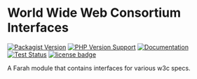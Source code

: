World Wide Web Consortium Interfaces
====================================
[![Packagist Version](https://img.shields.io/packagist/v/slothsoft/w3c)](https://packagist.org/packages/slothsoft/w3c)
[![PHP Version Support](https://img.shields.io/packagist/php-v/slothsoft/w3c)](https://www.php.net/)
[![Documentation](https://img.shields.io/badge/docs-reference-blue.svg)](https://faulo.github.io/slothsoft-w3c/)
[![Test Status](https://github.com/Faulo/slothsoft-w3c/actions/workflows/ci-tests.yml/badge.svg)](https://github.com/Faulo/slothsoft-w3c/actions/workflows/ci-tests.yml)
[![license badge](https://img.shields.io/badge/license-MIT-green.svg)](LICENSE)

A Farah module that contains interfaces for various w3c specs.
